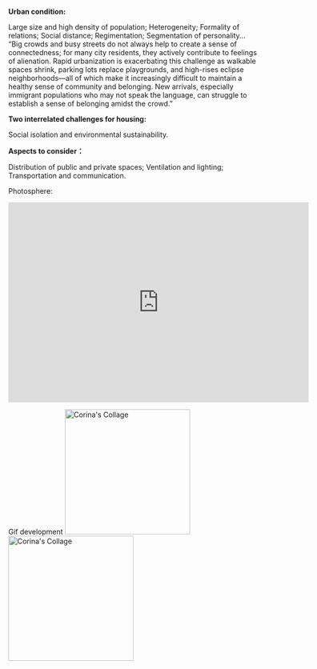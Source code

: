 **Urban condition:**

Large size and high density of population; Heterogeneity; Formality of relations; Social distance; Regimentation; Segmentation of personality…
“Big crowds and busy streets do not always help to create a sense of connectedness; for many city residents, they actively contribute to feelings of alienation. Rapid urbanization is exacerbating this challenge as walkable spaces shrink, parking lots replace playgrounds, and high-rises eclipse neighborhoods—all of which make it increasingly difficult to maintain a healthy sense of community and belonging. New arrivals, especially immigrant populations who may not speak the language, can struggle to establish a sense of belonging amidst the crowd.”

**Two interrelated challenges for housing:**

Social isolation and environmental sustainability.

**Aspects to consider：**

Distribution of public and private spaces;
Ventilation and lighting;
Transportation and communication.

Photosphere:
<iframe width="600" height="400" allowfullscreen style="border-style:none;" src="https://cdn.pannellum.org/2.5/pannellum.htm#panorama=https%3A//raw.githubusercontent.com/steenblikrs/2021-Spring-Studio/gh-pages/students/Corina/quan2.jpg"></iframe>

Gif development
<img alt="Corina's Collage" src="https://github.com/steenblikrs/2021-Spring-Studio/blob/gh-pages/Research/Stacking/99.gif?raw=true" width="250"><br>
<img alt="Corina's Collage" src="https://github.com/steenblikrs/2021-Spring-Studio/blob/gh-pages/Research/Stacking/11.gif?raw=true" width="250"><br>
